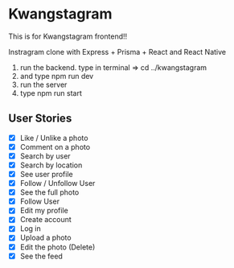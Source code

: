 # Kwangstagram

This is for Kwangstagram frontend!!

Instragram clone with Express + Prisma + React and React Native

1. run the backend. type in terminal => cd ../kwangstagram
2. and type npm run dev
3. run the server
4. type npm run start

## User Stories

- [x] Like / Unlike a photo
- [x] Comment on a photo
- [x] Search by user
- [x] Search by location
- [x] See user profile
- [x] Follow / Unfollow User
- [x] See the full photo
- [x] Follow User
- [x] Edit my profile
- [x] Create account
- [x] Log in
- [x] Upload a photo
- [x] Edit the photo (Delete)
- [x] See the feed
